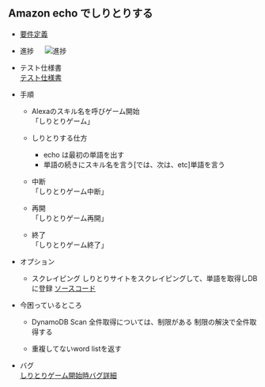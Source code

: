 ## Amazon echo でしりとりする

- [要件定義](https://github.com/monstar-lab/amazon-echo-shiritori/wiki/%E8%A6%81%E4%BB%B6%E5%AE%9A%E7%BE%A9)

- 進捗  　
  ![進捗](https://user-images.githubusercontent.com/38127805/39162741-fc5ec182-47b1-11e8-8b56-b9f94407f462.png)

- テスト仕様書  
  [テスト仕様書](https://github.com/monstar-lab/amazon-echo-shiritori/wiki/images/test.png)

- 手順
	- Alexaのスキル名を呼びゲーム開始  
      「しりとりゲーム」
    
	- しりとりする仕方  
		- echo は最初の単語を出す
		- 単語の続きにスキル名を言う[では、次は、etc]単語を言う

	- 中断  
	 「しりとりゲーム中断」

	- 再開   
	 「しりとりゲーム再開」

	- 終了  
	 「しりとりゲーム終了」

- オプション
	- スクレイピング
	  しりとりサイトをスクレイピングして、単語を取得しDBに登録
	  [ソースコード](https://github.com/monstar-lab/amazon-echo-shiritori/tree/inprocess/getWordList)

- 今困っているところ
	- DynamoDB Scan
	  全件取得については、制限がある
	  制限の解決で全件取得する

	- 重複してないword listを返す
  
- バグ  
	[しりとりゲーム開始時バグ詳細](https://github.com/monstar-lab/amazon-echo-shiritori/issues/2)
